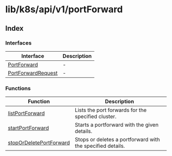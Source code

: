 # lib/k8s/api/v1/portForward

## Index

### Interfaces

| Interface | Description |
| ------ | ------ |
| [PortForward](interfaces/PortForward.md) | - |
| [PortForwardRequest](interfaces/PortForwardRequest.md) | - |

### Functions

| Function | Description |
| ------ | ------ |
| [listPortForward](functions/listPortForward.md) | Lists the port forwards for the specified cluster. |
| [startPortForward](functions/startPortForward.md) | Starts a portforward with the given details. |
| [stopOrDeletePortForward](functions/stopOrDeletePortForward.md) | Stops or deletes a portforward with the specified details. |
